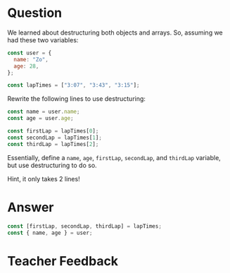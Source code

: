 # Question

We learned about destructuring both objects and arrays. So, assuming we had these two variables:

```js
const user = {
  name: "Zo",
  age: 28,
};

const lapTimes = ["3:07", "3:43", "3:15"];
```

Rewrite the following lines to use destructuring:

```js
const name = user.name;
const age = user.age;

const firstLap = lapTimes[0];
const secondLap = lapTimes[1];
const thirdLap = lapTimes[2];
```

Essentially, define a `name`, `age`, `firstLap`, `secondLap`, and `thirdLap` variable, but use destructuring to do so.

Hint, it only takes 2 lines!

# Answer

```js
const [firstLap, secondLap, thirdLap] = lapTimes;
const { name, age } = user;
```

# Teacher Feedback
